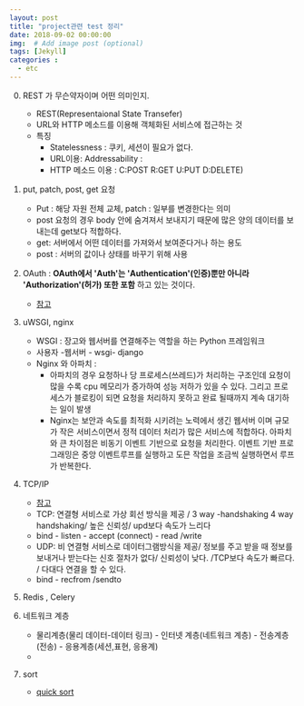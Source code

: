```yaml
---
layout: post
title: "project관련 test 정리"
date: 2018-09-02 00:00:00
img:  # Add image post (optional)
tags: [Jekyll]
categories :
  - etc
---
```


0. REST 가 무슨약자이며 어떤 의미인지.
    - REST(Representaional State Transefer)
    - URL와 HTTP 메소드를 이용해 객체화된 서비스에 접근하는 것
    - 특징
        - Statelessness : 쿠키, 세션이 필요가 없다.
        - URL이용: Addressability :
        - HTTP 메소드 이용 : C:POST R:GET U:PUT D:DELETE)
1. put, patch, post, get 요청
    - Put : 해당 자원 전체 교체, patch : 일부를 변경한다는 의미
    - post 요청의 경우 body 안에 숨겨져서 보내지기 때문에 많은 양의 데이터를 보내는데 get보다 적합하다.
    - get: 서버에서 어떤 데이터를 가져와서 보여준다거나 하는 용도
    - post : 서버의 값이나 상태를 바꾸기 위해 사용

2. OAuth : **OAuth에서 'Auth'는 'Authentication'(인증)뿐만 아니라 'Authorization'(허가) 또한 포함** 하고 있는 것이다.
    - [참고](https://ko.wikipedia.org/wiki/OAuth)

3. uWSGI, nginx
    - WSGI : 장고와 웹서버를 연결해주는 역할을 하는 Python 프레임워크
    - 사용자 -웹서버 - wsgi- django
    - Nginx 와 아파치 :
        - 아파치의 경우 요청하나 당 프로세스(쓰레드)가 처리하는 구조인데 요청이 많을 수록 cpu 메모리가 증가하여 성능 저하가 있을 수 있다. 그리고 프로세스가 블로킹이 되면 요청을 처리하지 못하고 완료 될때까지 계속 대기하는 일이 발생
        - Nginx는 보안과 속도를 최적화 시키려는 노력에서 생긴 웹서버 이며 규모가 작은 서비스이면서 정적 데이터 처리가 많은 서비스에 적합하다. 아파치와 큰 차이점은 비동기 이벤트 기반으로 요청을 처리한다. 이벤트 기반 프로그래밍은 중앙 이벤트루프를 실행하고 도믄 작업을 조금씩 실행하면서 루프가 반복한다.

4. TCP/IP
    - [참고](http://needjarvis.tistory.com/157)
    - TCP: 연결형 서비스로 가상 회선 방식을 제공 / 3 way -handshaking 4 way handshaking/ 높은 신뢰성/ upd보다 속도가 느리다
    - bind - listen - accept (connect) - read /write
    - UDP: 비 연결형 서비스로 데이터그램방식을 제공/ 정보를 주고 받을 때 정보를 보내거나 받는다는 신호 절차가 없다/ 신뢰성이 낮다. /TCP보다 속도가 빠르다. / 다대다 연결을 할 수 있다.
    - bind - recfrom /sendto
5. Redis , Celery
6. 네트워크 계층
    - 물리계층(물리 데이터-데이터 링크) - 인터넷 계층(네트워크 계층) - 전송계층(전송) - 응용계층(세션,표현, 응용계)
    -
7. sort
    - [quick sort](http://palpit.tistory.com/126)
